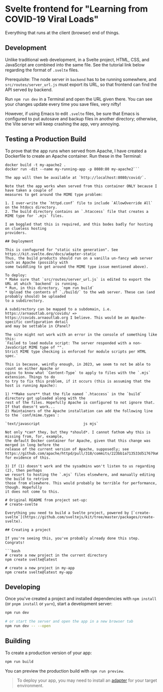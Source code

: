 # Svelte frontend for "Learning from COVID-19 Viral Loads"

Everything that runs at the client (browser) end of things.

## Development

Unlike traditional web development, in a Svelte project, HTML, CSS,  and JavaScript
are combined into the same file. See the tutorial link below regarding the format
of `.svelte` files.

Prerequisite: The node server in `backend` has to be running somewhere, and
`src/routes/server_url.js` must export its URL, so that frontend can find the API
served by backend. 

Run `npm run dev` in a Terminal and open the URL given there. You can see your changes
update every time you save files, very nifty!

However, if using Emacs to edit `.svelte` files, be sure that Emacs is configured to put autosave
and backup files in another directory; otherwise, the Vite server will keep crashing the
app, very annoying.

## Testing a Production Build

To prove that the app runs when served from Apache, I have created a Dockerfile to create
an Apache container. Run these in the Terminal:

```npm run build
docker build -t my-apache2 .
docker run -dit --name my-running-app -p 8080:80 my-apache2```

The app will then be available at `http://localhost:8080/covid/`.

Note that the app works when served from this container ONLY because I have taken a couple of
measures to get around the MIME type problem:

1. I over-write the `httpd.conf` file to include `AllowOverride All` on the htdocs directory.
2. The build directory contains an `.htaccess` file that creates a MIME type for `.mjs` files.

I am boggled that this is required, and this bodes badly for hosting on clueless hosting
providers.

## Deployment

This is confugured for "static site generation". See https://kit.svelte.dev/docs/adapter-static
Thus, the build products should run on a vanilla un-fancy web server such as Apache (possibly with
some twiddling to get around the MIME type issue mentioned above).

To deploy:
* Make sure that `src/routes/server_url.js` is edited to export the URL at which `backend` is running.
* Run, in this directory, `npm run build`
* Upload the contents of `./build/` to the web server. These can (and probably should) be uploaded
to a subdirectory.

A subdirectory can be mapped to a subdomain, i.e. https://arnaoutlab.org/covids/ =>
https://covids.arnaoutlab.org I believe. This would be an Apache-specific configuration detail
and may be settable in CPanel?

The site might not work with an error in the console of something like this:
`Failed to load module script: The server responded with a non-JavaScript MIME type of "".
Strict MIME type checking is enforced for module scripts per HTML spec.`

This is because, weirdly enough, in 2023, we seem to not be able to count on either Apache or
nginx to know what `Content-Type` to apply to files with the `.mjs` extension. Things to do
to try to fix this problem, if it occurs (this is assuming that the host is running Apache):

1) **Make sure** that the file named `.htaccess` in the `build` directory got uploaded along with the
rest of the files. Hopefully Apache is configured to not ignore that. If that doesn't work...
2) Maintainers of the Apache installation can add the following line to the `conf/mime.types`:

`text/javascript					js mjs`

Not only *can* they, but they *should*. I cannot fathom why this is missing from, for, example,
the default Docker container for Apache, given that this change was merged in long before the
release of the current version of Apache, supposedly; see
https://github.com/apache/httpd/pull/318/commits/223bb1a713533d517679a65073a2e4b612a1da08
for evidence of this.

3) If (1) doesn't work and the sysadmins won't listen to us regarding (2), then perhaps
we resort to hosting the `.mjs` files elsewhere, and manually editing the build to retrive
those from elsewhere. This would probably be terrible for performance, though. Hopefully
it does not come to this.

# Original README from project set-up:
# create-svelte

Everything you need to build a Svelte project, powered by [`create-svelte`](https://github.com/sveltejs/kit/tree/master/packages/create-svelte).

## Creating a project

If you're seeing this, you've probably already done this step. Congrats!

```bash
# create a new project in the current directory
npm create svelte@latest

# create a new project in my-app
npm create svelte@latest my-app
```

## Developing

Once you've created a project and installed dependencies with `npm install` (or `pnpm install` or `yarn`), start a development server:

```bash
npm run dev

# or start the server and open the app in a new browser tab
npm run dev -- --open
```

## Building

To create a production version of your app:

```bash
npm run build
```

You can preview the production build with `npm run preview`.

> To deploy your app, you may need to install an [adapter](https://kit.svelte.dev/docs/adapters) for your target environment.
